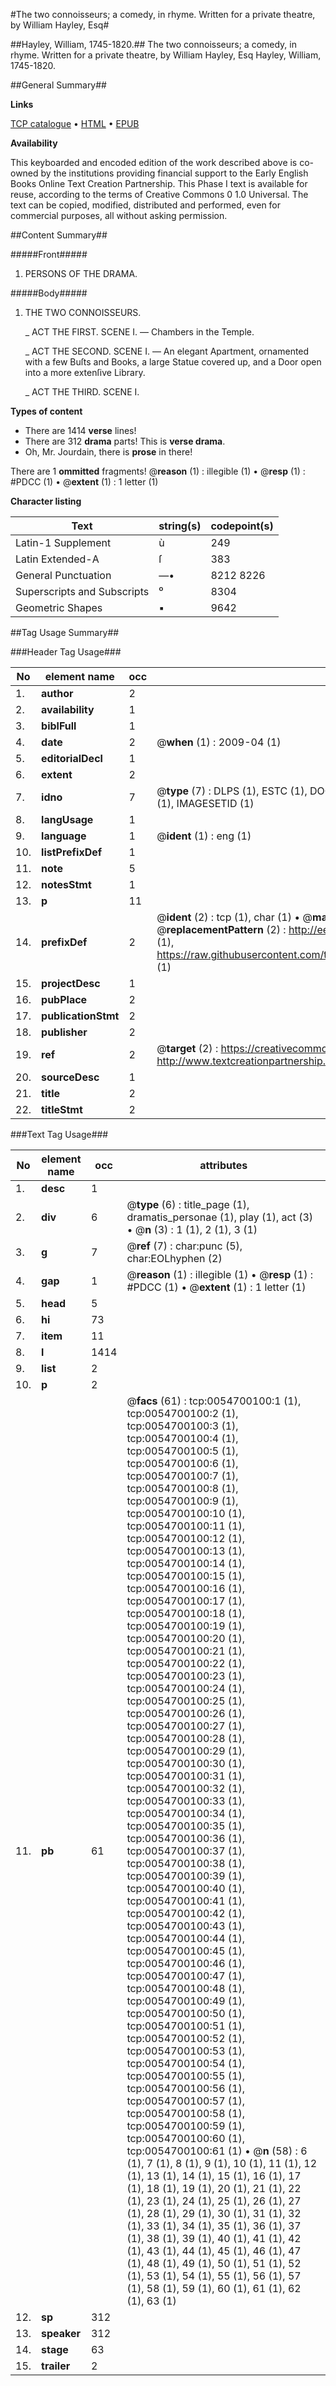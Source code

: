 #The two connoisseurs; a comedy, in rhyme. Written for a private theatre, by William Hayley, Esq#

##Hayley, William, 1745-1820.##
The two connoisseurs; a comedy, in rhyme. Written for a private theatre, by William Hayley, Esq
Hayley, William, 1745-1820.

##General Summary##

**Links**

[TCP catalogue](http://www.ota.ox.ac.uk/tcp/)  • 
[HTML](http://tei.it.ox.ac.uk/tcp/Texts-HTML/free/004/004865037.html)  • 
[EPUB](http://tei.it.ox.ac.uk/tcp/Texts-EPUB/free/004/004865037.epub)

**Availability**

This keyboarded and encoded edition of the
	       work described above is co-owned by the institutions
	       providing financial support to the Early English Books
	       Online Text Creation Partnership. This Phase I text is
	       available for reuse, according to the terms of Creative
	       Commons 0 1.0 Universal. The text can be copied,
	       modified, distributed and performed, even for
	       commercial purposes, all without asking permission.


##Content Summary##

#####Front#####

1. PERSONS OF THE DRAMA.

#####Body#####

1. THE TWO CONNOISSEURS.

    _ ACT THE FIRST. SCENE I. — Chambers in the Temple.

    _ ACT THE SECOND. SCENE I. — An elegant Apartment, ornamented with a few Buſts and Books, a large Statue covered up, and a Door open into a more extenſive Library.

    _ ACT THE THIRD. SCENE I.

**Types of content**

  * There are 1414 **verse** lines!
  * There are 312 **drama** parts! This is **verse drama**.
  * Oh, Mr. Jourdain, there is **prose** in there!

There are 1 **ommitted** fragments! 
 @__reason__ (1) : illegible (1)  •  @__resp__ (1) : #PDCC (1)  •  @__extent__ (1) : 1 letter (1)

**Character listing**


|Text|string(s)|codepoint(s)|
|---|---|---|
|Latin-1 Supplement|ù|249|
|Latin Extended-A|ſ|383|
|General Punctuation|—•|8212 8226|
|Superscripts             and Subscripts|⁰|8304|
|Geometric Shapes|▪|9642|

##Tag Usage Summary##

###Header Tag Usage###

|No|element name|occ|attributes|
|---|---|---|---|
|1.|__author__|2||
|2.|__availability__|1||
|3.|__biblFull__|1||
|4.|__date__|2| @__when__ (1) : 2009-04 (1)|
|5.|__editorialDecl__|1||
|6.|__extent__|2||
|7.|__idno__|7| @__type__ (7) : DLPS (1), ESTC (1), DOCNO (1), TCP (1), GALEDOCNO (1), CONTENTSET (1), IMAGESETID (1)|
|8.|__langUsage__|1||
|9.|__language__|1| @__ident__ (1) : eng (1)|
|10.|__listPrefixDef__|1||
|11.|__note__|5||
|12.|__notesStmt__|1||
|13.|__p__|11||
|14.|__prefixDef__|2| @__ident__ (2) : tcp (1), char (1)  •  @__matchPattern__ (2) : ([0-9\-]+):([0-9IVX]+) (1), (.+) (1)  •  @__replacementPattern__ (2) : http://eebo.chadwyck.com/downloadtiff?vid=$1&page=$2 (1), https://raw.githubusercontent.com/textcreationpartnership/Texts/master/tcpchars.xml#$1 (1)|
|15.|__projectDesc__|1||
|16.|__pubPlace__|2||
|17.|__publicationStmt__|2||
|18.|__publisher__|2||
|19.|__ref__|2| @__target__ (2) : https://creativecommons.org/publicdomain/zero/1.0/ (1), http://www.textcreationpartnership.org/docs/. (1)|
|20.|__sourceDesc__|1||
|21.|__title__|2||
|22.|__titleStmt__|2||


###Text Tag Usage###

|No|element name|occ|attributes|
|---|---|---|---|
|1.|__desc__|1||
|2.|__div__|6| @__type__ (6) : title_page (1), dramatis_personae (1), play (1), act (3)  •  @__n__ (3) : 1 (1), 2 (1), 3 (1)|
|3.|__g__|7| @__ref__ (7) : char:punc (5), char:EOLhyphen (2)|
|4.|__gap__|1| @__reason__ (1) : illegible (1)  •  @__resp__ (1) : #PDCC (1)  •  @__extent__ (1) : 1 letter (1)|
|5.|__head__|5||
|6.|__hi__|73||
|7.|__item__|11||
|8.|__l__|1414||
|9.|__list__|2||
|10.|__p__|2||
|11.|__pb__|61| @__facs__ (61) : tcp:0054700100:1 (1), tcp:0054700100:2 (1), tcp:0054700100:3 (1), tcp:0054700100:4 (1), tcp:0054700100:5 (1), tcp:0054700100:6 (1), tcp:0054700100:7 (1), tcp:0054700100:8 (1), tcp:0054700100:9 (1), tcp:0054700100:10 (1), tcp:0054700100:11 (1), tcp:0054700100:12 (1), tcp:0054700100:13 (1), tcp:0054700100:14 (1), tcp:0054700100:15 (1), tcp:0054700100:16 (1), tcp:0054700100:17 (1), tcp:0054700100:18 (1), tcp:0054700100:19 (1), tcp:0054700100:20 (1), tcp:0054700100:21 (1), tcp:0054700100:22 (1), tcp:0054700100:23 (1), tcp:0054700100:24 (1), tcp:0054700100:25 (1), tcp:0054700100:26 (1), tcp:0054700100:27 (1), tcp:0054700100:28 (1), tcp:0054700100:29 (1), tcp:0054700100:30 (1), tcp:0054700100:31 (1), tcp:0054700100:32 (1), tcp:0054700100:33 (1), tcp:0054700100:34 (1), tcp:0054700100:35 (1), tcp:0054700100:36 (1), tcp:0054700100:37 (1), tcp:0054700100:38 (1), tcp:0054700100:39 (1), tcp:0054700100:40 (1), tcp:0054700100:41 (1), tcp:0054700100:42 (1), tcp:0054700100:43 (1), tcp:0054700100:44 (1), tcp:0054700100:45 (1), tcp:0054700100:46 (1), tcp:0054700100:47 (1), tcp:0054700100:48 (1), tcp:0054700100:49 (1), tcp:0054700100:50 (1), tcp:0054700100:51 (1), tcp:0054700100:52 (1), tcp:0054700100:53 (1), tcp:0054700100:54 (1), tcp:0054700100:55 (1), tcp:0054700100:56 (1), tcp:0054700100:57 (1), tcp:0054700100:58 (1), tcp:0054700100:59 (1), tcp:0054700100:60 (1), tcp:0054700100:61 (1)  •  @__n__ (58) : 6 (1), 7 (1), 8 (1), 9 (1), 10 (1), 11 (1), 12 (1), 13 (1), 14 (1), 15 (1), 16 (1), 17 (1), 18 (1), 19 (1), 20 (1), 21 (1), 22 (1), 23 (1), 24 (1), 25 (1), 26 (1), 27 (1), 28 (1), 29 (1), 30 (1), 31 (1), 32 (1), 33 (1), 34 (1), 35 (1), 36 (1), 37 (1), 38 (1), 39 (1), 40 (1), 41 (1), 42 (1), 43 (1), 44 (1), 45 (1), 46 (1), 47 (1), 48 (1), 49 (1), 50 (1), 51 (1), 52 (1), 53 (1), 54 (1), 55 (1), 56 (1), 57 (1), 58 (1), 59 (1), 60 (1), 61 (1), 62 (1), 63 (1)|
|12.|__sp__|312||
|13.|__speaker__|312||
|14.|__stage__|63||
|15.|__trailer__|2||
